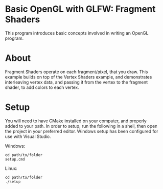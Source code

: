 # Basic OpenGL with GLFW: Fragment Shaders

This program introduces basic concepts involved in writing an OpenGL program.

# About

Fragment Shaders operate on each fragment/pixel, that you draw.
This example builds on top of the Vertex Shaders example, and demonstrates interleaving vertex data, and passing it from the vertex to the fragment shader, to add colors to each vertex.

# Setup

You will need to have CMake installed on your computer, and properly added to your path.
In order to setup, run the following in a shell, then open the project in your preferred editor.
Windows setup has been configured for use with Visual Studio.

Windows:
```
cd path/to/folder
setup.cmd
```
Linux:
```
cd path/to/folder
./setup
```
